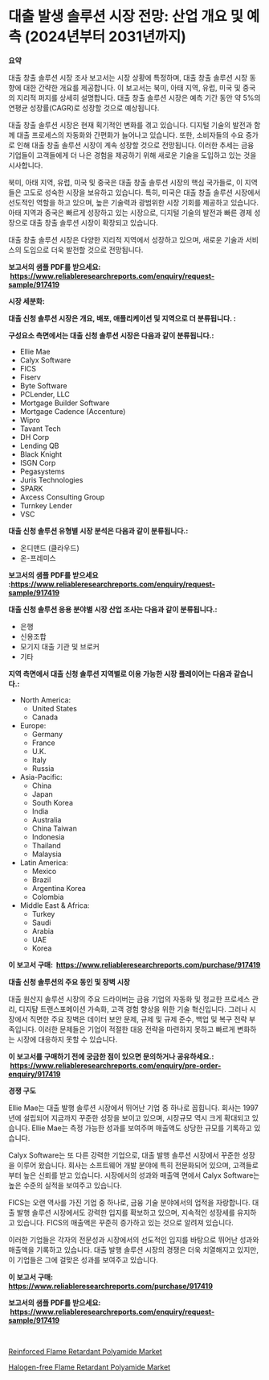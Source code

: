 <p><h1>대출 발생 솔루션 시장 전망: 산업 개요 및 예측 (2024년부터 2031년까지)</h1></p><p><strong>요약</strong></p>
<p><p>대출 창출 솔루션 시장 조사 보고서는 시장 상황에 특정하며, 대출 창출 솔루션 시장 동향에 대한 간략한 개요를 제공합니다. 이 보고서는 북미, 아태 지역, 유럽, 미국 및 중국의 지리적 퍼지를 상세히 설명합니다. 대출 창출 솔루션 시장은 예측 기간 동안 약 5%의 연평균 성장률(CAGR)로 성장할 것으로 예상됩니다.</p><p>대출 창출 솔루션 시장은 현재 획기적인 변화를 겪고 있습니다. 디지털 기술의 발전과 함께 대출 프로세스의 자동화와 간편화가 늘어나고 있습니다. 또한, 소비자들의 수요 증가로 인해 대출 창출 솔루션 시장이 계속 성장할 것으로 전망됩니다. 이러한 추세는 금융 기업들이 고객들에게 더 나은 경험을 제공하기 위해 새로운 기술을 도입하고 있는 것을 시사합니다.</p><p>북미, 아태 지역, 유럽, 미국 및 중국은 대출 창출 솔루션 시장의 핵심 국가들로, 이 지역들은 고도로 성숙한 시장을 보유하고 있습니다. 특히, 미국은 대출 창출 솔루션 시장에서 선도적인 역할을 하고 있으며, 높은 기술력과 광범위한 시장 기회를 제공하고 있습니다. 아태 지역과 중국은 빠르게 성장하고 있는 시장으로, 디지털 기술의 발전과 빠른 경제 성장으로 대출 창출 솔루션 시장이 확장되고 있습니다.</p><p>대출 창출 솔루션 시장은 다양한 지리적 지역에서 성장하고 있으며, 새로운 기술과 서비스의 도입으로 더욱 발전할 것으로 전망됩니다.</p></p>
<p><strong>보고서의 샘플 PDF를 받으세요: &nbsp;<a href="https://www.reliableresearchreports.com/enquiry/request-sample/917419">https://www.reliableresearchreports.com/enquiry/request-sample/917419</a></strong></p>
<p><strong>시장 세분화:</strong></p>
<p><strong> 대출 신청 솔루션 시장은 개요, 배포, 애플리케이션 및 지역으로 더 분류됩니다. :</strong></p>
<p><strong>구성요소 측면에서는 대출 신청 솔루션 시장은 다음과 같이 분류됩니다.:</strong></p>
<p><ul><li>Ellie Mae</li><li>Calyx Software</li><li>FICS</li><li>Fiserv</li><li>Byte Software</li><li>PCLender, LLC</li><li>Mortgage Builder Software</li><li>Mortgage Cadence (Accenture)</li><li>Wipro</li><li>Tavant Tech</li><li>DH Corp</li><li>Lending QB</li><li>Black Knight</li><li>ISGN Corp</li><li>Pegasystems</li><li>Juris Technologies</li><li>SPARK</li><li>Axcess Consulting Group</li><li>Turnkey Lender</li><li>VSC</li></ul></p>
<p><strong> 대출 신청 솔루션 유형별 시장 분석은 다음과 같이 분류됩니다.:</strong></p>
<p><ul><li>온디맨드 (클라우드)</li><li>온-프레미스</li></ul></p>
<p><strong>보고서의 샘플 PDF를 받으세요 :<a href="https://www.reliableresearchreports.com/enquiry/request-sample/917419">https://www.reliableresearchreports.com/enquiry/request-sample/917419</a></strong></p>
<p><strong> 대출 신청 솔루션 응용 분야별 시장 산업 조사는 다음과 같이 분류됩니다.:</strong></p>
<p><ul><li>은행</li><li>신용조합</li><li>모기지 대출 기관 및 브로커</li><li>기타</li></ul></p>
<p><strong>지역 측면에서 대출 신청 솔루션 지역별로 이용 가능한 시장 플레이어는 다음과 같습니다.:</strong></p>
<p><ul>
    <li>
        North America:
        <ul>
            <li>United States</li>
            <li>Canada</li>
        </ul>
    </li>
    <li>
        Europe:
        <ul>
            <li>Germany</li>
            <li>France</li>
            <li>U.K.</li>
            <li>Italy</li>
            <li>Russia</li>
        </ul>
    </li>
    <li>
        Asia-Pacific:
        <ul>
            <li>China</li>
            <li>Japan</li>
            <li>South Korea</li>
            <li>India</li>
            <li>Australia</li>
            <li>China Taiwan</li>
            <li>Indonesia</li>
            <li>Thailand</li>
            <li>Malaysia</li>
        </ul>
    </li>
    <li>
        Latin America:
        <ul>
            <li>Mexico</li>
            <li>Brazil</li>
            <li>Argentina Korea</li>
            <li>Colombia</li>
        </ul>
    </li>
    <li>
        Middle East & Africa:
        <ul>
            <li>Turkey</li>
            <li>Saudi</li>
            <li>Arabia</li>
            <li>UAE</li>
            <li>Korea</li>
        </ul>
    </li>
    </ul></p>
<p><strong>이 보고서 구매: &nbsp;<a href="https://www.reliableresearchreports.com/purchase/917419">https://www.reliableresearchreports.com/purchase/917419</a></strong></p>
<p><strong>대출 신청 솔루션의 주요 동인 및 장벽 시장</strong></p>
<p><p>대출 원산지 솔루션 시장의 주요 드라이버는 금융 기업의 자동화 및 정교한 프로세스 관리, 디지턈 트랜스포메이션 가속화, 고객 경험 향상을 위한 기술 혁신입니다. 그러나 시장에서 직면한 주요 장벽은 데이터 보안 문제, 규제 및 규제 준수, 백업 및 복구 전략 부족입니다. 이러한 문제들은 기업이 적절한 대응 전략을 마련하지 못하고 빠르게 변화하는 시장에 대응하지 못할 수 있습니다.</p></p>
<p><strong>이 보고서를 구매하기 전에 궁금한 점이 있으면 문의하거나 공유하세요.: &nbsp;<a href="https://www.reliableresearchreports.com/enquiry/pre-order-enquiry/917419">https://www.reliableresearchreports.com/enquiry/pre-order-enquiry/917419</a></strong></p>
<p><strong>경쟁 구도</strong></p>
<p><p>Ellie Mae는 대출 발행 솔루션 시장에서 뛰어난 기업 중 하나로 꼽힙니다. 회사는 1997년에 설립되어 지금까지 꾸준한 성장을 보이고 있으며, 시장규모 역시 크게 확대되고 있습니다. Ellie Mae는 측정 가능한 성과를 보여주며 매출액도 상당한 규모를 기록하고 있습니다.</p><p>Calyx Software는 또 다른 강력한 기업으로, 대출 발행 솔루션 시장에서 꾸준한 성장을 이루어 왔습니다. 회사는 소프트웨어 개발 분야에 특히 전문화되어 있으며, 고객들로부터 높은 신뢰를 받고 있습니다. 시장에서의 성과와 매출액 면에서 Calyx Software는 높은 수준의 실적을 보여주고 있습니다.</p><p>FICS는 오랜 역사를 가진 기업 중 하나로, 금융 기술 분야에서의 업적을 자랑합니다. 대출 발행 솔루션 시장에서도 강력한 입지를 확보하고 있으며, 지속적인 성장세를 유지하고 있습니다. FICS의 매출액은 꾸준히 증가하고 있는 것으로 알려져 있습니다. </p><p>이러한 기업들은 각자의 전문성과 시장에서의 선도적인 입지를 바탕으로 뛰어난 성과와 매출액을 기록하고 있습니다. 대출 발행 솔루션 시장의 경쟁은 더욱 치열해지고 있지만, 이 기업들은 그에 걸맞은 성과를 보여주고 있습니다.</p></p>
<p><strong>이 보고서 구매: &nbsp; <a href="https://www.reliableresearchreports.com/purchase/917419">https://www.reliableresearchreports.com/purchase/917419</a></strong></p>
<p><strong>보고서의 샘플 PDF를 받으세요: &nbsp;<a href="https://www.reliableresearchreports.com/enquiry/request-sample/917419">https://www.reliableresearchreports.com/enquiry/request-sample/917419</a></strong><strong></strong></p>
<p>&nbsp;</p>
<p><p><a href="https://issuu.com/reportprime-2/docs/reinforced-flame-retardant-polyamide-market-size-2">Reinforced Flame Retardant Polyamide Market</a></p><p><a href="https://issuu.com/reportprime-2/docs/halogen-free-flame-retardant-polyamide-market-size">Halogen-free Flame Retardant Polyamide Market</a></p></p>